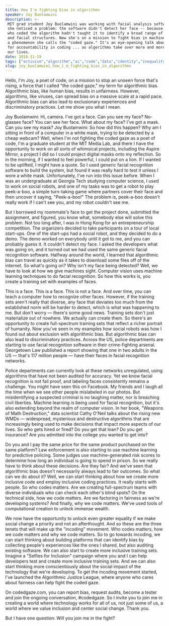 ```yaml
---
title: How I'm fighting bias in algorithms
speaker: Joy Buolamwini
description: >-
 MIT grad student Joy Buolamwini was working with facial analysis software when
 she noticed a problem: the software didn't detect her face -- because the people
 who coded the algorithm hadn't taught it to identify a broad range of skin tones
 and facial structures. Now she's on a mission to fight bias in machine learning,
 a phenomenon she calls the "coded gaze." It's an eye-opening talk about the need
 for accountability in coding ... as algorithms take over more and more aspects of
 our lives.
date: 2016-11-19
tags: ["activism","algorithm","ai","code","data","identity","inequality","product-design","innovation","programming","software","tedx","technology","race"]
slug: joy_buolamwini_how_i_m_fighting_bias_in_algorithms
---
```


Hello, I'm Joy, a poet of code, on a mission to stop an unseen force that's rising, a
force that I called "the coded gaze," my term for algorithmic bias. Algorithmic bias, like
human bias, results in unfairness. However, algorithms, like viruses, can spread bias on a
massive scale at a rapid pace. Algorithmic bias can also lead to exclusionary experiences
and discriminatory practices. Let me show you what I mean.

Joy Buolamwini: Hi, camera. I've got a face. Can you see my face? No-glasses face? You can
see her face. What about my face? I've got a mask. Can you see my mask? Joy Buolamwini: So
how did this happen? Why am I sitting in front of a computer in a white mask, trying to be
detected by a cheap webcam? Well, when I'm not fighting the coded gaze as a poet of code,
I'm a graduate student at the MIT Media Lab, and there I have the opportunity to work on
all sorts of whimsical projects, including the Aspire Mirror, a project I did so I could
project digital masks onto my reflection. So in the morning, if I wanted to feel powerful,
I could put on a lion. If I wanted to be uplifted, I might have a quote. So I used generic
facial recognition software to build the system, but found it was really hard to test it
unless I wore a white mask. Unfortunately, I've run into this issue before. When I was an
undergraduate at Georgia Tech studying computer science, I used to work on social robots,
and one of my tasks was to get a robot to play peek-a-boo, a simple turn-taking game where
partners cover their face and then uncover it saying, "Peek-a-boo!" The problem is,
peek-a-boo doesn't really work if I can't see you, and my robot couldn't see
me.

But I borrowed my roommate's face to get the project done, submitted the assignment, and
figured, you know what, somebody else will solve this problem. Not too long after, I was in
Hong Kong for an entrepreneurship competition. The organizers decided to take participants
on a tour of local start-ups. One of the start-ups had a social robot, and they decided to
do a demo. The demo worked on everybody until it got to me, and you can probably guess it.
It couldn't detect my face. I asked the developers what was going on, and it turned out we
had used the same generic facial recognition software. Halfway around the world, I learned
that algorithmic bias can travel as quickly as it takes to download some files off of the
internet. So what's going on? Why isn't my face being detected? Well, we have to look at
how we give machines sight. Computer vision uses machine learning techniques to do facial
recognition. So how this works is, you create a training set with examples of
faces.

This is a face. This is a face. This is not a face. And over time, you can teach a
computer how to recognize other faces. However, if the training sets aren't really that
diverse, any face that deviates too much from the established norm will be harder to
detect, which is what was happening to me. But don't worry — there's some good news.
Training sets don't just materialize out of nowhere. We actually can create them. So
there's an opportunity to create full-spectrum training sets that reflect a richer
portrait of humanity. Now you've seen in my examples how social robots was how I found out
about exclusion with algorithmic bias. But algorithmic bias can also lead to
discriminatory practices. Across the US, police departments are starting to use facial
recognition software in their crime-fighting arsenal. Georgetown Law published a report
showing that one in two adults in the US — that's 117 million people — have their faces in
facial recognition networks.

Police departments can currently look at these networks unregulated, using algorithms that
have not been audited for accuracy. Yet we know facial recognition is not fail proof, and
labeling faces consistently remains a challenge. You might have seen this on Facebook. My
friends and I laugh all the time when we see other people mislabeled in our photos. But
misidentifying a suspected criminal is no laughing matter, nor is breaching civil
liberties. Machine learning is being used for facial recognition, but it's also extending
beyond the realm of computer vision. In her book, "Weapons of Math Destruction," data
scientist Cathy O'Neil talks about the rising new WMDs — widespread, mysterious and
destructive algorithms that are increasingly being used to make decisions that impact more
aspects of our lives. So who gets hired or fired? Do you get that loan? Do you get
insurance? Are you admitted into the college you wanted to get into?

Do you and I pay the same price for the same product purchased on the same platform? Law
enforcement is also starting to use machine learning for predictive policing. Some judges
use machine-generated risk scores to determine how long an individual is going to spend in
prison. So we really have to think about these decisions. Are they fair? And we've seen
that algorithmic bias doesn't necessarily always lead to fair outcomes. So what can we do
about it? Well, we can start thinking about how we create more inclusive code and employ
inclusive coding practices. It really starts with people. So who codes matters. Are we
creating full-spectrum teams with diverse individuals who can check each other's blind
spots? On the technical side, how we code matters. Are we factoring in fairness as we're
developing systems? And finally, why we code matters. We've used tools of computational
creation to unlock immense wealth.

We now have the opportunity to unlock even greater equality if we make social change a
priority and not an afterthought. And so these are the three tenets that will make up the
"incoding" movement. Who codes matters, how we code matters and why we code matters. So to
go towards incoding, we can start thinking about building platforms that can identify bias
by collecting people's experiences like the ones I shared, but also auditing existing
software. We can also start to create more inclusive training sets. Imagine a "Selfies for
Inclusion" campaign where you and I can help developers test and create more inclusive
training sets. And we can also start thinking more conscientiously about the social impact
of the technology that we're developing. To get the incoding movement started, I've
launched the Algorithmic Justice League, where anyone who cares about fairness can help
fight the coded gaze.

On codedgaze.com, you can report bias, request audits, become a tester and join the
ongoing conversation, #codedgaze. So I invite you to join me in creating a world where
technology works for all of us, not just some of us, a world where we value inclusion and
center social change. Thank you.

But I have one question: Will you join me in the fight?

<!--
ad_duration=3.33
comment_count=71
event="TEDxBeaconStreet"
external_start_time=0
has_talk_citation=1
intro_duration=11.82
is_subtitle_required="False"
is_talk_featured="True"
language="en"
language_swap="False"
native_language="en"
number_of_related_talks=6
number_of_speakers=1
number_of_subtitled_videos=22
number_of_tags=14
number_of_talk_download_languages=22
number_of_talk_more_resources=1
number_of_talk_recommendations=2
number_of_talks_take_actions=2
post_ad_duration=0.83
published_timestamp="2017-03-09 16:08:53"
recording_date="2016-11-19"
speaker_description="Poet of code"
speaker_is_published=1
speaker_name="Joy Buolamwini"
talk_name="How I'm fighting bias in algorithms"
talks_tags=["activism","algorithm","ai","code","data","identity","inequality","product-design","innovation","programming","software","tedx","technology","race"]
url_audio="https://download.ted.com/talks/JoyBuolamwini_2016X.mp3?apikey=acme-roadrunner"
url_photo_speaker="https://pe.tedcdn.com/images/ted/867097b8e092f4ff494d6f9c5d59ed505df8a7f4_254x191.jpg"
url_photo_talk="https://s3.amazonaws.com/talkstar-photos/uploads/16a96c4c-66b7-423d-8c82-1b081f8a2ace/JoyBuolamwini_2016X-embed.jpg"
url_webpage="https://www.ted.com/talks/joy_buolamwini_how_i_m_fighting_bias_in_algorithms"
video_type_name="TEDx Talk"
-->